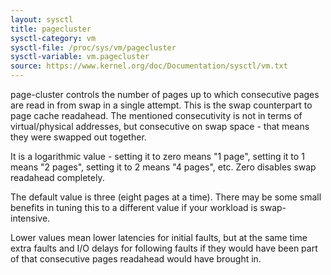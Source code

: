 ```yaml
---
layout: sysctl
title: pagecluster
sysctl-category: vm
sysctl-file: /proc/sys/vm/pagecluster
sysctl-variable: vm.pagecluster
source: https://www.kernel.org/doc/Documentation/sysctl/vm.txt
---
```


page-cluster controls the number of pages up to which consecutive pages
are read in from swap in a single attempt. This is the swap counterpart
to page cache readahead.
The mentioned consecutivity is not in terms of virtual/physical addresses,
but consecutive on swap space - that means they were swapped out together.

It is a logarithmic value - setting it to zero means "1 page", setting
it to 1 means "2 pages", setting it to 2 means "4 pages", etc.
Zero disables swap readahead completely.

The default value is three (eight pages at a time).  There may be some
small benefits in tuning this to a different value if your workload is
swap-intensive.

Lower values mean lower latencies for initial faults, but at the same time
extra faults and I/O delays for following faults if they would have been part of
that consecutive pages readahead would have brought in.

